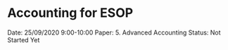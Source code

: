 # Accounting for ESOP

Date: 25/09/2020 9:00-10:00
Paper: 5. Advanced Accounting
Status: Not Started Yet